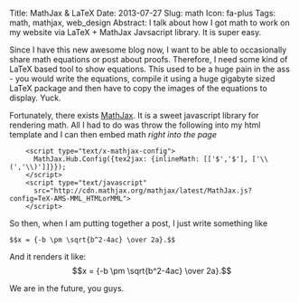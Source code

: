 Title: MathJax & LaTeX
Date: 2013-07-27
Slug: math
Icon: fa-plus
Tags: math, mathjax, web_design
Abstract: I talk about how I got math to work on my website via LaTeX + MathJax Javsacript library. It is super easy.

Since I have this new awesome blog now, I want to be able to occasionally share math equations or post about proofs. Therefore, I need some kind of LaTeX based tool to show equations. This used to be a huge pain in the ass - you would write the equations, compile it using a huge gigabyte sized LaTeX package and then have to copy the images of the equations to display. Yuck.

Fortunately, there exists [MathJax](http://www.mathjax.org). It is a sweet javascript library for rendering math. All I had to do was throw the following into my html template and I can then embed math *right into the page*

```
    <script type="text/x-mathjax-config">
      MathJax.Hub.Config({tex2jax: {inlineMath: [['$','$'], ['\\(','\\)']]}});
    </script>
    <script type="text/javascript" 
      src="http://cdn.mathjax.org/mathjax/latest/MathJax.js?config=TeX-AMS-MML_HTMLorMML">
    </script>
```
So then, when I am putting together a post, I just write something like
```
$$x = {-b \pm \sqrt{b^2-4ac} \over 2a}.$$
```

And it renders it like:
$$x = {-b \pm \sqrt{b^2-4ac} \over 2a}.$$

We are in the future, you guys.
